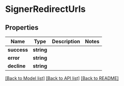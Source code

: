 # SignerRedirectUrls

## Properties
Name | Type | Description | Notes
------------ | ------------- | ------------- | -------------
**success** | **string** |  | 
**error** | **string** |  | 
**decline** | **string** |  | 

[[Back to Model list]](../../README.md#documentation-for-models) [[Back to API list]](../../README.md#documentation-for-api-endpoints) [[Back to README]](../../README.md)

